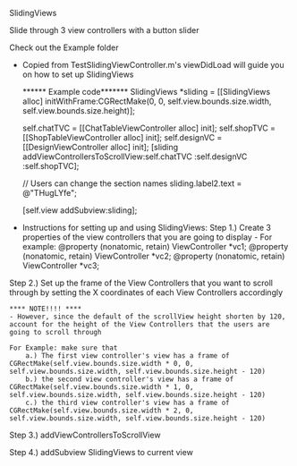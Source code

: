 SlidingViews

Slide through 3 view controllers with a button slider

Check out the Example folder
- Copied from TestSlidingViewController.m's viewDidLoad will guide you on how to set up SlidingViews

	****** Example code*******
    SlidingViews *sliding = [[SlidingViews alloc] initWithFrame:CGRectMake(0, 0, self.view.bounds.size.width, self.view.bounds.size.height)];
    
    self.chatTVC = [[ChatTableViewController alloc] init];
    self.shopTVC = [[ShopTableViewController alloc] init];
    self.designVC = [[DesignViewController alloc] init];
    [sliding addViewControllersToScrollView:self.chatTVC :self.designVC :self.shopTVC];
    
    // Users can change the section names
    sliding.label2.text = @"THugLYfe";
    
    [self.view addSubview:sliding];


- Instructions for setting up and using SlidingViews:
Step 1.) Create 3 properties of the view controllers that you are going to display
        - For example: @property (nonatomic, retain) ViewController *vc1;
                       @property (nonatomic, retain) ViewController *vc2;
                       @property (nonatomic, retain) ViewController *vc3;

Step 2.) Set up the frame of the View Controllers that you want to scroll through by setting the X coordinates of each View Controllers accordingly
 
    **** NOTE!!!! ****
    - However, since the default of the scrollView height shorten by 120, account for the height of the View Controllers that the users are going to scroll through
 
    For Example: make sure that
        a.) The first view controller's view has a frame of CGRectMake(self.view.bounds.size.width * 0, 0, self.view.bounds.size.width, self.view.bounds.size.height - 120)
        b.) the second view controller's view has a frame of CGRectMake(self.view.bounds.size.width * 1, 0, self.view.bounds.size.width, self.view.bounds.size.height - 120)
        c.) the third view controller's view has a frame of CGRectMake(self.view.bounds.size.width * 2, 0, self.view.bounds.size.width, self.view.bounds.size.height - 120)

Step 3.) addViewControllersToScrollView

Step 4.) addSubview SlidingViews to current view
